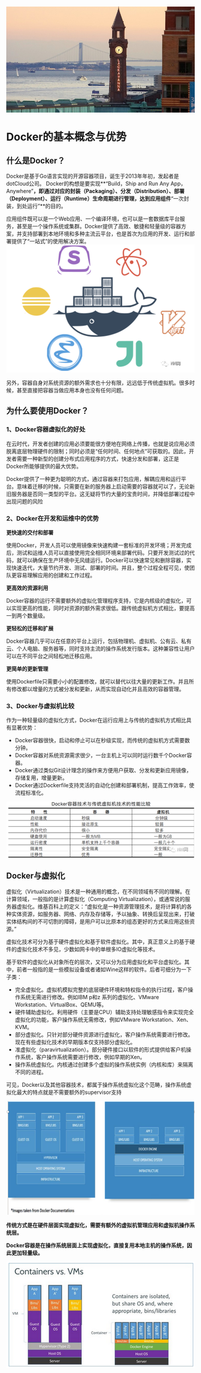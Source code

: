 ![Alt Image Text](images/headline1.jpg "headline")
# Docker的基本概念与优势
## 什么是Docker？

Docker是基于Go语言实现的开源容器项目，诞生于2013年年初，发起者是dotCloud公司。
Docker的构想是要实现**“Build，Ship and Run Any App，Anywhere”**，即通过对应的封装（Packaging）、分发（Distribution）、部署（Deployment）、运行（Runtime）生命周期进行管理，达到应用组件**“一次封装，到处运行”**的目的。

应用组件既可以是一个Web应用、一个编译环境，也可以是一套数据库平台服务，甚至是一个操作系统或集群。Docker提供了高效、敏捷和轻量级的容器方案，并支持部署到本地环境和多种主流云平台，也是首次为应用的开发、运行和部署提供了“一站式”的使用解决方案。
![Alt Image Text](images/concept1.jpg "headline")

另外，容器自身对系统资源的额外需求也十分有限，远远低于传统虚拟机。很多时候，甚至直接把容器当做应用本身也没有任何问题。

## 为什么要使用Docker？
### 1、Docker容器虚拟化的好处
在云时代，开发者创建的应用必须要能很方便地在网络上传播，也就是说应用必须脱离底层物理硬件的限制；同时必须是“任何时间、任何地点”可获取的。因此，开发者需要一种新型的创建分布式应用程序的方式，快速分发和部署，这正是Docker所能够提供的最大优势。

Docker提供了一种更为聪明的方式，通过容器来打包应用，解耦应用和运行平台。意味着迁移的时候，只需要在新的服务器上启动需要的容器就可以了，无论新旧服务器是否同一类型的平台。这无疑将节约大量的宝贵时间，并降低部署过程中出现问题的风险

### 2、Docker在开发和运维中的优势
**更快速的交付和部署**

使用Docker，开发人员可以使用镜像来快速构建一套标准的开发环境；开发完成后，测试和运维人员可以直接使用完全相同环境来部署代码。只要开发测试过的代码，就可以确保在生产环境中无风缝运行。Docker可以快速常见和删除容器，实现快速迭代，大量节约开发、测试、部署的时间。并且，整个过程全程可见，使团队更容易理解应用的创建和工作过程。

**更高效的资源利用**

Docker容器的运行不需要额外的虚拟化管理程序支持，它是内核级的虚拟化，可以实现更高的性能，同时对资源的额外需求很低。跟传统虚拟机方式相比，要提高一到两个数量级。

**更轻松的迁移和扩展**

Docker容器几乎可以在任意的平台上运行，包括物理机、虚拟机、公有云、私有云、个人电脑、服务器等，同时支持主流的操作系统发行版本。这种兼容性让用户可以在不同平台之间轻松地迁移应用。

**更简单的更新管理**

使用Dockerfile只需要小小的配置修改，就可以替代以往大量的更新工作。并且所有修改都以增量的方式被分发和更新，从而实现自动化并且高效的容器管理。

### 3、Docker与虚拟机比较

 作为一种轻量级的虚拟化方式，Docker在运行应用上与传统的虚拟机方式相比具有显著优势：
 
* Docker容器很快，启动和停止可以在秒级实现，而传统的虚拟机方式需要数分钟。
* Docker容器对系统资源需求很少，一台主机上可以同时运行数千个Docker容器。
* Docker通过类似Git设计理念的操作来方便用户获取、分发和更新应用镜像，存储复用，增量更新。
* Docker通过Dockerfile支持灵活的自动化创建和部署机制，提高工作效率，使流程标准化。

![Alt Image Text](images/concept2.jpg "headline")

## Docker与虚拟化

  虚拟化（Virtualization）技术是一种通用的概念，在不同领域有不同的理解。在计算领域，一般指的是计算虚拟化（Computing Virtualization），或通常说的服务器虚拟化。维基百科上的定义：“虚拟化是一种资源管理技术，是将计算机的各种实体资源，如服务器、网络、内存及存储等，予以抽象、转换后呈现出来，打破实体结构间的不可切割的障碍，是用户可以比原本的组态更好的方式来应用这些资源。”
  
  虚拟化技术可分为基于硬件虚拟化和基于软件虚拟化。其中，真正意义上的基于硬件的虚拟化技术不多见，少数如网卡中的单根多IO虚拟化等技术。
  
  基于软件的虚拟化从对象所在的层次，又可以分为应用虚拟化和平台虚拟化。其中，前者一般指的是一些模拟设备或者诸如Wine这样的软件。后者可细分为一下子类：
  
* 完全虚拟化。虚拟机模拟完整的底层硬件环境和特权指令的执行过程，客户操作系统无需进行修改。例如IBM p和z 系列的虚拟化、VMware Workstation、VirtualBox、QEMU等。
* 硬件辅助虚拟化。利用硬件（主要是CPU）辅助支持处理敏感指令来实现完全虚拟化的功能，客户操作系统无需修改，例如VMware Workstation、Xen、KVM。
* 部分虚拟化。只针对部分硬件资源进行虚拟化，客户操作系统需要进行修改。现在有些虚拟化技术的早期版本仅支持部分虚拟化。
* 准虚拟化（paravirtualization）。部分硬件接口以软件的形式提供给客户机操作系统，客户操作系统需要进行修改，例如早期的Xen。
* 操作系统虚拟化。内核通过创建多个虚拟的操作系统实例（内核和库）来隔离不同的进程。

可见，Docker以及其他容器技术，都属于操作系统虚拟化这个范畴，操作系统虚拟化最大的特点就是不需要额外的supervisor支持

![Alt Image Text](images/concept4.jpg "headline")


**传统方式是在硬件层面实现虚拟化，需要有额外的虚拟机管理应用和虚拟机操作系统层。**

**Docker容器是在操作系统层面上实现虚拟化，直接复用本地主机的操作系统，因此更加轻量级。**

![Alt Image Text](images/concept3.jpg "headline")